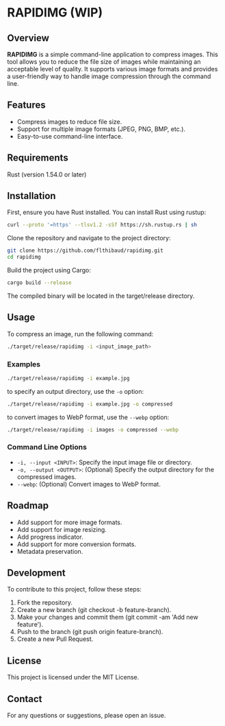 # RAPIDIMG (WIP)
## Overview
**RAPIDIMG** is a simple command-line application to compress images. This tool allows you to reduce the file size of images while maintaining an acceptable level of quality. It supports various image formats and provides a user-friendly way to handle image compression through the command line.

## Features
- Compress images to reduce file size.
- Support for multiple image formats (JPEG, PNG, BMP, etc.).
- Easy-to-use command-line interface.

## Requirements
Rust (version 1.54.0 or later)

## Installation
First, ensure you have Rust installed. You can install Rust using rustup:

```sh
curl --proto '=https' --tlsv1.2 -sSf https://sh.rustup.rs | sh
```
Clone the repository and navigate to the project directory:
```sh
git clone https://github.com/flthibaud/rapidimg.git
cd rapidimg
```
Build the project using Cargo:

```sh
cargo build --release
```
The compiled binary will be located in the target/release directory.

## Usage
To compress an image, run the following command:

```sh
./target/release/rapidimg -i <input_image_path>
```
### Examples
```sh
./target/release/rapidimg -i example.jpg
```
to specify an output directory, use the `-o` option:
```sh
./target/release/rapidimg -i example.jpg -o compressed
```
to convert images to WebP format, use the `--webp` option:
```sh
./target/release/rapidimg -i images -o compressed --webp
```

### Command Line Options
- `-i, --input <INPUT>`: Specify the input image file or directory.
- `-o, --output <OUTPUT>`: (Optional) Specify the output directory for the compressed images.
- `--webp`: (Optional) Convert images to WebP format.

## Roadmap
- Add support for more image formats.
- Add support for image resizing.
- Add progress indicator.
- Add support for more conversion formats.
- Metadata preservation.

## Development
To contribute to this project, follow these steps:

1. Fork the repository.
2. Create a new branch (git checkout -b feature-branch).
3. Make your changes and commit them (git commit -am 'Add new feature').
4. Push to the branch (git push origin feature-branch).
5. Create a new Pull Request.

## License
This project is licensed under the MIT License.

## Contact
For any questions or suggestions, please open an issue.